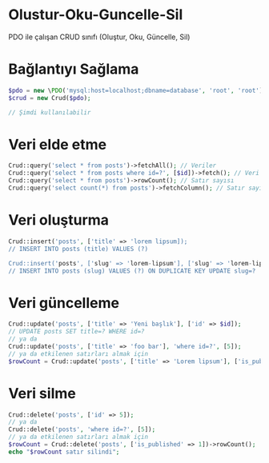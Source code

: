 # Olustur-Oku-Guncelle-Sil
PDO ile çalışan CRUD sınıfı (Oluştur, Oku, Güncelle, Sil)

# Bağlantıyı Sağlama
```php
$pdo = new \PDO('mysql:host=localhost;dbname=database', 'root', 'root');
$crud = new Crud($pdo);

// Şimdi kullanılabilir
```

# Veri elde etme
```php
Crud::query('select * from posts')->fetchAll(); // Veriler
Crud::query('select * from posts where id=?', [$id])->fetch(); // Veri
Crud::query('select * from posts')->rowCount(); // Satır sayısı
Crud::query('select count(*) from posts')->fetchColumn(); // Satır sayısı
```

# Veri oluşturma
```php
Crud::insert('posts', ['title' => 'lorem lipsum]);
// INSERT INTO posts (title) VALUES (?)

Crud::insert('posts', ['slug' => 'lorem-lipsum'], ['slug' => 'lorem-lipsum-2']);
// INSERT INTO posts (slug) VALUES (?) ON DUPLICATE KEY UPDATE slug=?
```

# Veri güncelleme
```php
Crud::update('posts', ['title' => 'Yeni başlık'], ['id' => $id]);
// UPDATE posts SET title=? WHERE id=?
// ya da
Crud::update('posts', ['title' => 'foo bar'], 'where id=?', [5]);
// ya da etkilenen satırları almak için
$rowCount = Crud::update('posts', ['title' => 'Lorem lipsum'], ['is_published' => 1])->rowCount();
```

# Veri silme
```php
Crud::delete('posts', ['id' => 5]);
// ya da
Crud::delete('posts', 'where id=?', [5]);
// ya da etkilenen satırları almak için
$rowCount = Crud::delete('posts', ['is_published' => 1])->rowCount();
echo "$rowCount satır silindi";
```
